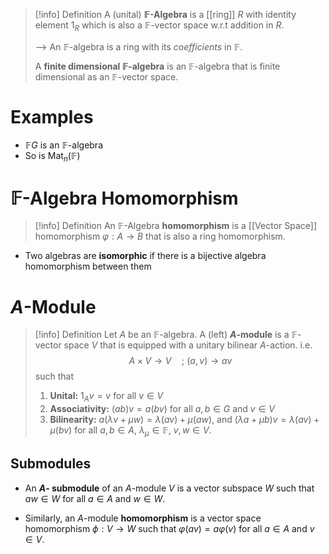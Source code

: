 >[!info] Definition
>A (unital) **$\mathbb{F}$-Algebra** is a [[ring]] $R$ with identity element $1_R$ which is also a $\mathbb{F}$-vector space w.r.t addition in $R$.
>
>--> An $\mathbb{F}$-algebra is a ring with its *coefficients* in $\mathbb{F}$. 
>
>A **finite dimensional $\mathbb{F}$-algebra** is an $\mathbb{F}$-algebra that is finite dimensional as an $\mathbb{F}$-vector space.

# Examples

- $\mathbb{F}G$ is an $\mathbb{F}$-algebra
- So is $\text{Mat}_n(\mathbb{F})$

# $\mathbb{F}$-Algebra Homomorphism

>[!info] Definition
>An $\mathbb{F}$-Algebra **homomorphism** is a [[Vector Space]] homomorphism $\varphi: A \to B$ that is also a ring homomorphism.

- Two algebras are **isomorphic** if there is a bijective algebra homomorphism between them


# $A$-Module

>[!info] Definition
>Let $A$ be an $\mathbb{F}$-algebra. A (left) **$A$-module** is a $\mathbb{F}$-vector space $V$ that is equipped with a unitary bilinear $A$-action.  i.e.
>$$A \times V \to V \quad;\:(a,v) \to av$$
>such that
>1. **Unital:** $1_A v = v$ for all $v \in V$
>2. **Associativity:** $(ab)v = a(bv)$ for all $a,b \in G$ and $v \in V$
>3. **Bilinearity:** $a(\lambda v + \mu w) = \lambda (av) + \mu (aw)$, and $(\lambda a + \mu b)v = \lambda (av) + \mu (bv)$  for all $a,b \in A$, $\lambda_\mu \in \mathbb{F}$, $v,w \in V$. 

## Submodules

- An **$A$- submodule** of an $A$-module $V$ is a vector subspace $W$ such that $aw \in W$ for all $a \in A$ and $w \in W$.

- Similarly, an $A$-module **homomorphism** is a vector space homomorphism $\phi: V \to W$ such that $\varphi(av) = a \varphi(v)$ for all $a \in A$ and $v \in V$.  
   




